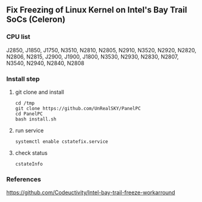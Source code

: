 ## Fix Freezing of Linux Kernel on Intel's Bay Trail SoCs (Celeron)

### CPU list
J2850, J1850, J1750, N3510, N2810, N2805, N2910, N3520, N2920, N2820, N2806, N2815, J2900, J1900, J1800, N3530, N2930, N2830, N2807, N3540, N2940, N2840, N2808

### Install step
1. git clone and install
    ```
    cd /tmp
    git clone https://github.com/UnRealSKY/PanelPC
    cd PanelPC
    bash install.sh
    ```
2. run service
    ```
    systemctl enable cstatefix.service
    ```
3. check status
    ```
    cstateInfo
    ```

### References
<https://github.com/Codeuctivity/Intel-bay-trail-freeze-workarround>
